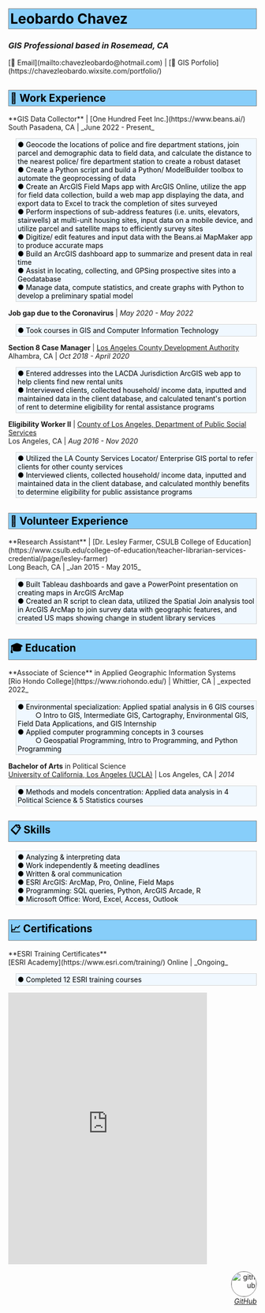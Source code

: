<style>
img {
  border-radius: 50%;
  border: .5px solid gray;}
.section {
  border: 1px ridge gray;
  background-color: lightskyblue;
  color: black;
  padding: 3px;} 
.tab { 
  margin-left: 15px;
  border: 1px ridge lightgray;
  background-color: aliceblue;
  color: black;}
</style>

<h1 class='section'>Leobardo Chavez</h1>

<h3><i>GIS Professional based in Rosemead, CA</i></h3>
[📧 Email](mailto:chavezleobardo@hotmail.com) | [📌 GIS Porfolio](https://chavezleobardo.wixsite.com/portfolio/)

<h2 class='section'>💼 Work Experience</h2>
**GIS Data Collector** | [One Hundred Feet Inc.](https://www.beans.ai/) <br> 
South Pasadena, CA | _June 2022 - Present_ <br>
<p class='section tab'>
  ● Geocode the locations of police and fire department stations, join parcel and demographic data to field data, and calculate the distance to the nearest police/ fire department station to create a robust dataset <br>
  ● Create a Python script and build a Python/ ModelBuilder toolbox to automate the geoprocessing of data <br>
  ● Create an ArcGIS Field Maps app with ArcGIS Online, utilize the app for field data collection, build a web map app displaying the data, and export data to Excel to track the completion of sites surveyed <br>
  ● Perform inspections of sub-address features (i.e. units, elevators, stairwells) at multi-unit housing sites, input data on a mobile device, and utilize parcel and satellite maps to efficiently survey sites <br>
  ● Digitize/ edit features and input data with the Beans.ai MapMaker app to produce accurate maps <br>
  ● Build an ArcGIS dashboard app to summarize and present data in real time <br>
  ● Assist in locating, collecting, and GPSing prospective sites into a Geodatabase <br>
  ● Manage data, compute statistics, and create graphs with Python to develop a preliminary spatial model </p>  

**Job gap due to the Coronavirus** | _May 2020 - May 2022_ <br>
<p class='section tab'>
  ● Took courses in GIS and Computer Information Technology </p>

**Section 8 Case Manager** | [Los Angeles County Development Authority](https://www.lacda.org/) <br> 
Alhambra, CA | _Oct 2018 - April 2020_ <br>
<p class='section tab'>
  ● Entered addresses into the LACDA Jurisdiction ArcGIS web app to help clients find new rental units <br>
  ● Interviewed clients, collected household/ income data, inputted and maintained data in the client database, and calculated tenant's portion of rent to determine eligibility for rental assistance programs </p>

**Eligibility Worker II** | [County of Los Angeles, Department of Public Social Services](https://dpss.lacounty.gov/en.html) <br> 
Los Angeles, CA | _Aug 2016 - Nov 2020_ <br>
<p class='section tab'>
  ● Utilized the LA County Services Locator/ Enterprise GIS portal to refer clients for other county services <br>
  ● Interviewed clients, collected household/ income data, inputted and maintained data in the client database, and calculated monthly benefits to determine eligibility for public assistance programs </p>

<h2 class='section'>📝 Volunteer Experience</h2>
**Research Assistant** | [Dr. Lesley Farmer, CSULB College of Education](https://www.csulb.edu/college-of-education/teacher-librarian-services-credential/page/lesley-farmer) <br> 
Long Beach, CA | _Jan 2015 - May 2015_
<p class='section tab'>
  ● Built Tableau dashboards and gave a PowerPoint presentation on creating maps in ArcGIS ArcMap <br>
  ● Created an R script to clean data, utilized the Spatial Join analysis tool in ArcGIS ArcMap to join survey data with geographic features, and created US maps showing change in student library services </p>

<h2 class='section'>🎓 Education</h2>
**Associate of Science** in Applied Geographic Information Systems <br>
[Rio Hondo College](https://www.riohondo.edu/) | Whittier, CA | _expected 2022_
<p class='section tab'>
  ● Environmental specialization: Applied spatial analysis in 6 GIS courses <br> &emsp; &emsp;
    ○ Intro to GIS, Intermediate GIS, Cartography, Environmental GIS, Field Data Applications, and GIS Internship <br>
  ● Applied computer programming concepts in 3 courses <br> &emsp; &emsp;
    ○ Geospatial Programming, Intro to Programming, and Python Programming </p>

**Bachelor of Arts** in Political Science <br>
[University of California, Los Angeles (UCLA)](https://www.ucla.edu/) | Los Angeles, CA | _2014_ 
<p class='section tab'>
  ● Methods and models concentration: Applied data analysis in 4 Political Science & 5 Statistics courses </p>

<h2 class='section'>📋 Skills</h2>
<p class='section tab'> 
● Analyzing & interpreting data <br>
● Work independently & meeting deadlines <br>
● Written & oral communication <br>
● ESRI ArcGIS: ArcMap, Pro, Online, Field Maps <br>
● Programming: SQL queries, Python, ArcGIS Arcade, R <br>
● Microsoft Office: Word, Excel, Access, Outlook </p>

<h2 class='section'>📈 Certifications</h2>
**ESRI Training Certificates** <br>
[ESRI Academy](https://www.esri.com/training/) Online | _Ongoing_
<p class='section tab'>
  ● Completed 12 ESRI training courses </p>
<iframe width="80%" height="550" src="https://datastudio.google.com/embed/reporting/fb3f8c62-e8da-41bf-ac34-2a70012fd5b0/page/jqp5C" frameborder="0" style="border:0" allowfullscreen></iframe>

<p align="right">
  <a href="https://github.com/geo-leo/">
  <img src="https://avatars.githubusercontent.com/u/116207556?v=4" alt="github" style="width:50px; height:50px;"/> 
  <br> <i>GitHub</i> </a>
</p> 
